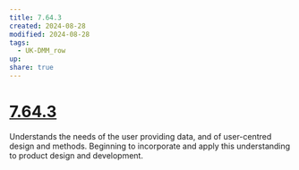 ```yaml
---
title: 7.64.3
created: 2024-08-28
modified: 2024-08-28
tags:
  - UK-DMM_row
up: 
share: true
---
```

# [7.64.3](7.64.3.md)

Understands the needs of the user providing data, and of user-centred design and methods. Beginning to incorporate and apply this understanding to product design and development.

